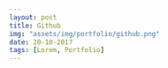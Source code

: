 ```yaml
---
layout: post
title: Github
img: "assets/img/portfolio/github.png"
date: 20-10-2017
tags: [Lorem, Portfolio]
---
```



